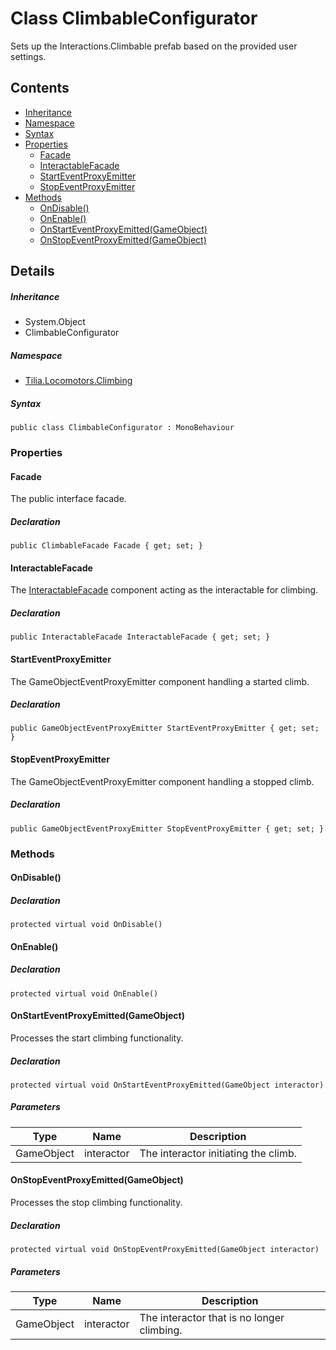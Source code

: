 # Class ClimbableConfigurator

Sets up the Interactions.Climbable prefab based on the provided user settings.

## Contents

* [Inheritance]
* [Namespace]
* [Syntax]
* [Properties]
  * [Facade]
  * [InteractableFacade]
  * [StartEventProxyEmitter]
  * [StopEventProxyEmitter]
* [Methods]
  * [OnDisable()]
  * [OnEnable()]
  * [OnStartEventProxyEmitted(GameObject)]
  * [OnStopEventProxyEmitted(GameObject)]

## Details

##### Inheritance

* System.Object
* ClimbableConfigurator

##### Namespace

* [Tilia.Locomotors.Climbing]

##### Syntax

```
public class ClimbableConfigurator : MonoBehaviour
```

### Properties

#### Facade

The public interface facade.

##### Declaration

```
public ClimbableFacade Facade { get; set; }
```

#### InteractableFacade

The [InteractableFacade] component acting as the interactable for climbing.

##### Declaration

```
public InteractableFacade InteractableFacade { get; set; }
```

#### StartEventProxyEmitter

The GameObjectEventProxyEmitter component handling a started climb.

##### Declaration

```
public GameObjectEventProxyEmitter StartEventProxyEmitter { get; set; }
```

#### StopEventProxyEmitter

The GameObjectEventProxyEmitter component handling a stopped climb.

##### Declaration

```
public GameObjectEventProxyEmitter StopEventProxyEmitter { get; set; }
```

### Methods

#### OnDisable()

##### Declaration

```
protected virtual void OnDisable()
```

#### OnEnable()

##### Declaration

```
protected virtual void OnEnable()
```

#### OnStartEventProxyEmitted(GameObject)

Processes the start climbing functionality.

##### Declaration

```
protected virtual void OnStartEventProxyEmitted(GameObject interactor)
```

##### Parameters

| Type | Name | Description |
| --- | --- | --- |
| GameObject | interactor | The interactor initiating the climb. |

#### OnStopEventProxyEmitted(GameObject)

Processes the stop climbing functionality.

##### Declaration

```
protected virtual void OnStopEventProxyEmitted(GameObject interactor)
```

##### Parameters

| Type | Name | Description |
| --- | --- | --- |
| GameObject | interactor | The interactor that is no longer climbing. |

[Tilia.Locomotors.Climbing]: README.md
[ClimbableFacade]: ClimbableFacade.md
[InteractableFacade]: ClimbableConfigurator.md#InteractableFacade
[Inheritance]: #Inheritance
[Namespace]: #Namespace
[Syntax]: #Syntax
[Properties]: #Properties
[Facade]: #Facade
[InteractableFacade]: #InteractableFacade
[StartEventProxyEmitter]: #StartEventProxyEmitter
[StopEventProxyEmitter]: #StopEventProxyEmitter
[Methods]: #Methods
[OnDisable()]: #OnDisable
[OnEnable()]: #OnEnable
[OnStartEventProxyEmitted(GameObject)]: #OnStartEventProxyEmittedGameObject
[OnStopEventProxyEmitted(GameObject)]: #OnStopEventProxyEmittedGameObject
